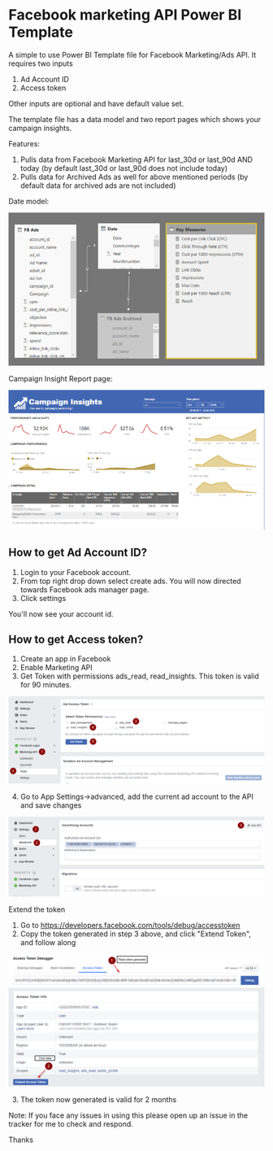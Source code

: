 # Facebook marketing API Power BI Template

A simple to use Power BI Template file for Facebook Marketing/Ads API. It requires two inputs

1. Ad Account ID
2. Access token

Other inputs are optional and have default value set. 

The template file has a data model and two report pages which shows your campaign insights.

Features:
1. Pulls data from Facebook Marketing API for last_30d or last_90d AND today (by default last_30d or last_90d does not include today)
2. Pulls data for Archived Ads as well for above mentioned periods (by default data for archived ads are not included)

Date model:

![](docs/DataModel.PNG)

Campaign Insight Report page:

![](docs/CampaignInsightsReportPage.png)

## How to get Ad Account ID?

1. Login to your Facebook account. 
2. From top right drop down select create ads. You will now directed towards Facebook ads manager page. 
3. Click settings 

You'll now see your account id.

## How to get Access token?

1. Create an app in Facebook
2. Enable Marketing API
3. Get Token with permissions ads_read, read_insights. This token is valid for 90 minutes.

![](docs/ShortLivedToken.png)

4. Go to App Settings->advanced, add the current ad account to the API and save changes

![](docs/EnableAdsInAPI.png)

Extend the token

1. Go to https://developers.facebook.com/tools/debug/accesstoken
2. Copy the token generated in step 3 above, and click "Extend Token", and follow along

![](docs/ExtendAccessToken.png)

3. The token now generated is valid for 2 months

Note: If you face any issues in using this please open up an issue in the tracker for me to check and respond.

Thanks

